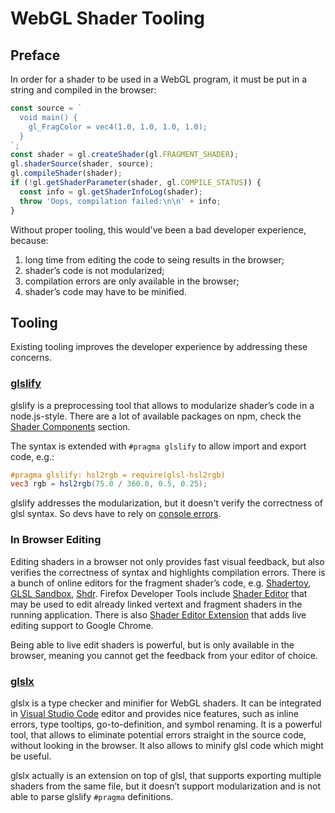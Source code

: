 # WebGL Shader Tooling

## Preface

In order for a shader to be used in a WebGL program, it must be put in a string and compiled in the browser:

```js
const source = `
  void main() {
    gl_FragColor = vec4(1.0, 1.0, 1.0, 1.0);
  }
`;
const shader = gl.createShader(gl.FRAGMENT_SHADER);
gl.shaderSource(shader, source);
gl.compileShader(shader);
if (!gl.getShaderParameter(shader, gl.COMPILE_STATUS)) {
  const info = gl.getShaderInfoLog(shader);
  throw 'Oops, compilation failed:\n\n' + info;
}
```

Without proper tooling, this would've been a bad developer experience, because:

1. long time from editing the code to seing results in the browser;
2. shader’s code is not modularized;
3. compilation errors are only available in the browser;
4. shader’s code may have to be minified.

## Tooling

Existing tooling improves the developer experience by addressing these concerns.

### [glslify](https://github.com/glslify/glslify)

glslify is a preprocessing tool that allows to modularize shader’s code in a node.js-style. There are a lot of available packages on npm, check the [Shader Components](http://stack.gl/packages/) section.

The syntax is extended with `#pragma glslify` to allow import and export code, e.g.:

```glsl
#pragma glslify: hsl2rgb = require(glsl-hsl2rgb)
vec3 rgb = hsl2rgb(75.0 / 360.0, 0.5, 0.25);
```

glslify addresses the modularization, but it doesn't verify the correctness of glsl syntax. So devs have to rely on [console errors](https://youtu.be/Aq7diSfU9Cc?t=1263).

### In Browser Editing

Editing shaders in a browser not only provides fast visual feedback, but also verifies the correctness of syntax and highlights compilation errors. There is a bunch of online editors for the fragment shader’s code, e.g. [Shadertoy](https://www.shadertoy.com/), [GLSL Sandbox](http://glslsandbox.com/), [Shdr](http://shdr.bkcore.com/). Firefox Developer Tools include [Shader Editor](https://developer.mozilla.org/en-US/docs/Tools/Shader_Editor) that may be used to edit already linked vertext and fragment shaders in the running application. There is also [Shader Editor Extension](https://github.com/spite/ShaderEditorExtension) that adds live editing support to Google Chrome.

Being able to live edit shaders is powerful, but is only available in the browser, meaning you cannot get the feedback from your editor of choice.

### [glslx](http://evanw.github.io/glslx/)

glslx is a type checker and minifier for WebGL shaders. It can be integrated in [Visual Studio Code](https://github.com/evanw/glslx-vscode) editor and provides nice features, such as inline errors, type tooltips, go-to-definition, and symbol renaming. It is a powerful tool, that allows to eliminate potential errors straight in the source code, without looking in the browser. It also allows to minify glsl code which might be useful.

glslx actually is an extension on top of glsl, that supports exporting multiple shaders from the same file, but it doesn’t support modularization and is not able to parse glslify `#pragma` definitions.

